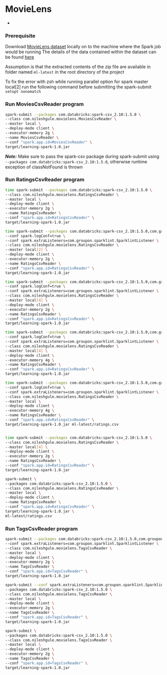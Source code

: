 # MovieLens
-
### Prerequisite
Download [MovieLens dataset](https://grouplens.org/datasets/movielens/) locally on to the machine where the Spark job would be running
The details of the data contained within the dataset can be found [here](http://files.grouplens.org/datasets/movielens/ml-latest-small-README.html)

Assumption is that the extracted contents of the zip file are available in folder named `ml-latest` in the root directory of the project

To fix the error with zsh while running parallel option for spark master local[2] run the following command before submitting the spark-submit
`setopt nonomatch` 

### Run MoviesCsvReader program

```bash
spark-submit --packages com.databricks:spark-csv_2.10:1.5.0 \
--class com.nileshgule.movielens.MoviesCsvReader \
--master local \
--deploy-mode client \
--executor-memory 2g \
--name MoviesCsvReader \
--conf "spark.app.id=MoviesCsvReader" \
target/learning-spark-1.0.jar
```

***Note:***
Make sure to pass the spark-csv package during spark-submit using `--packages com.databricks:spark-csv_2.10:1.5.0`, otherwise runtime exception of classNotFound is thrown

### Run RatingsCsvReader program

```bash
time spark-submit --packages com.databricks:spark-csv_2.10:1.5.0 \
--class com.nileshgule.movielens.RatingsCsvReader \
--master local \
--deploy-mode client \
--executor-memory 2g \
--name RatingsCsvReader \
--conf "spark.app.id=RatingsCsvReader" \
target/learning-spark-1.0.jar

time spark-submit --packages com.databricks:spark-csv_2.10:1.5.0,com.groupon.sparklint:sparklint-spark163_2.10:1.0.8 \
--conf spark.logConf=true \
--conf spark.extraListeners=com.groupon.sparklint.SparklintListener \
--class com.nileshgule.movielens.RatingsCsvReader \
--master local[2] \
--deploy-mode client \
--executor-memory 2g \
--name RatingsCsvReader \
--conf "spark.app.id=RatingsCsvReader" \
target/learning-spark-1.0.jar

time spark-submit --packages com.databricks:spark-csv_2.10:1.5.0,com.groupon.sparklint:sparklint-spark163_2.10:1.0.8 \
--conf spark.logConf=true \
--conf spark.extraListeners=com.groupon.sparklint.SparklintListener \
--class com.nileshgule.movielens.RatingsCsvReader \
--master local[4] \
--deploy-mode client \
--executor-memory 2g \
--name RatingsCsvReader \
--conf "spark.app.id=RatingsCsvReader" \
target/learning-spark-1.0.jar

time spark-submit --packages com.databricks:spark-csv_2.10:1.5.0,com.groupon.sparklint:sparklint-spark163_2.10:1.0.8 \
--conf spark.logConf=true \
--conf spark.extraListeners=com.groupon.sparklint.SparklintListener \
--class com.nileshgule.movielens.RatingsCsvReader \
--master local[4] \
--deploy-mode client \
--executor-memory 4g \
--name RatingsCsvReader \
--conf "spark.app.id=RatingsCsvReader" \
target/learning-spark-1.0.jar

time spark-submit --packages com.databricks:spark-csv_2.10:1.5.0,com.groupon.sparklint:sparklint-spark163_2.10:1.0.8 \
--conf spark.logConf=true \
--conf spark.extraListeners=com.groupon.sparklint.SparklintListener \
--class com.nileshgule.movielens.RatingsCsvReader \
--master local \
--deploy-mode client \
--executor-memory 4g \
--name RatingsCsvReader \
--conf "spark.app.id=RatingsCsvReader" \
target/learning-spark-1.0.jar ml-latest/ratings.csv


time spark-submit --packages com.databricks:spark-csv_2.10:1.5.0 \
--class com.nileshgule.movielens.RatingsCsvReader \
--master local[4] \
--deploy-mode client \
--executor-memory 2g \
--name RatingsCsvReader \
--conf "spark.app.id=RatingsCsvReader" \
target/learning-spark-1.0.jar

spark-submit \
--packages com.databricks:spark-csv_2.10:1.5.0 \
--class com.nileshgule.movielens.RatingsCsvReader \
--master local \
--deploy-mode client \
--name RatingsCsvReader \
--conf "spark.app.id=RatingsCsvReader" \
target/learning-spark-1.0.jar \
ml-latest/ratings.csv
```

### Run TagsCsvReader program

```bash
spark-submit --packages com.databricks:spark-csv_2.10:1.5.0,com.groupon.sparklint:sparklint-spark163_2.10:1.0.8 \
--conf spark.extraListeners=com.groupon.sparklint.SparklintListener \
--class com.nileshgule.movielens.TagsCsvReader \
--master local \
--deploy-mode client \
--executor-memory 2g \
--name TagsCsvReader \
--conf "spark.app.id=TagsCsvReader" \
target/learning-spark-1.0.jar

spark-submit --conf spark.extraListeners=com.groupon.sparklint.SparklintListener \
--packages com.databricks:spark-csv_2.10:1.5.0 \
--class com.nileshgule.movielens.TagsCsvReader \
--master local \
--deploy-mode client \
--executor-memory 2g \
--name TagsCsvReader \
--conf "spark.app.id=TagsCsvReader" \
target/learning-spark-1.0.jar

spark-submit \
--packages com.databricks:spark-csv_2.10:1.5.0 \
--class com.nileshgule.movielens.TagsCsvReader \
--master local \
--deploy-mode client \
--executor-memory 2g \
--name TagsCsvReader \
--conf "spark.app.id=TagsCsvReader" \
target/learning-spark-1.0.jar
```
